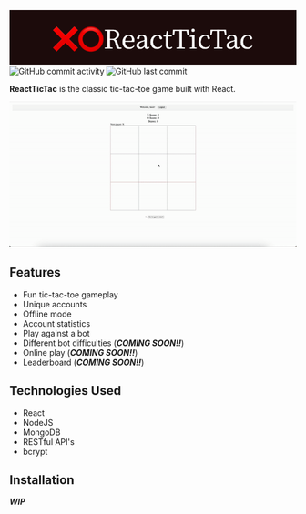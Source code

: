 ![ReactTicTac](./assets/❌⭕ReactTicTac.png)
![GitHub commit activity](https://img.shields.io/github/commit-activity/t/tylerc122/ReactTicTac)
![GitHub last commit](https://img.shields.io/github/last-commit/tylerc122/ReactTicTac)

**ReactTicTac** is the classic tic-tac-toe game built with React.

![Demo](./assets/demo.gif)

## Features
- Fun tic-tac-toe gameplay
- Unique accounts
- Offline mode
- Account statistics
- Play against a bot
- Different bot difficulties (***COMING SOON!!***)
- Online play (***COMING SOON!!***)
- Leaderboard (***COMING SOON!!***)



## Technologies Used
- React
- NodeJS
- MongoDB
- RESTful API's
- bcrypt

## Installation

***WIP***